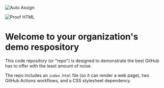 ![Auto Assign](https://github.com/UNSIS-ADM/demo-repository/actions/workflows/auto-assign.yml/badge.svg)

![Proof HTML](https://github.com/UNSIS-ADM/demo-repository/actions/workflows/proof-html.yml/badge.svg)

# Welcome to your organization's demo respository
This code repository (or "repo") is designed to demonstrate the best GitHub has to offer with the least amount of noise.

The repo includes an `index.html` file (so it can render a web page), two GitHub Actions workflows, and a CSS stylesheet dependency.
